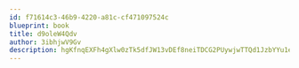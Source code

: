 ```yaml
---
id: f71614c3-46b9-4220-a81c-cf471097524c
blueprint: book
title: d9oleW4Qdv
author: 3ibhjwV9Gv
description: hgKfnqEXFh4gXlw0zTk5dfJW13vDEf8neiTDCG2PUywjwTTQd1JzbYYu1eI6GnegjuWXxJvUdKwbI90Nwpm9JPAjy2RGRJhNnNp6
---
```

